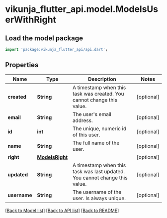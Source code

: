 # vikunja_flutter_api.model.ModelsUserWithRight

## Load the model package
```dart
import 'package:vikunja_flutter_api/api.dart';
```

## Properties
Name | Type | Description | Notes
------------ | ------------- | ------------- | -------------
**created** | **String** | A timestamp when this task was created. You cannot change this value. | [optional] 
**email** | **String** | The user's email address. | [optional] 
**id** | **int** | The unique, numeric id of this user. | [optional] 
**name** | **String** | The full name of the user. | [optional] 
**right** | [**ModelsRight**](ModelsRight.md) |  | [optional] 
**updated** | **String** | A timestamp when this task was last updated. You cannot change this value. | [optional] 
**username** | **String** | The username of the user. Is always unique. | [optional] 

[[Back to Model list]](../README.md#documentation-for-models) [[Back to API list]](../README.md#documentation-for-api-endpoints) [[Back to README]](../README.md)


